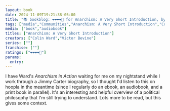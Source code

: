 ```yaml
---
layout: book
date: 2024-11-09T19:21:38-05:00
title: "📚 bookblog: ❤️❤️❤️❤️🖤 for Anarchism: A Very Short Introduction, by Colin Ward"
tags: ["media","Communities","Anarchism: A Very Short Introduction","Colin Ward","Jimmy Carter","His Very Best","hoopla","audiobooks","ebooks","reading","anarchism"]
media: ["book","audiobook"]
titles: ["Anarchism: A Very Short Introduction"]
creators: ["Colin Ward","Victor Bevine"]
series: [""]
franchise: [""]
ratings: ["❤️❤️❤️❤️🖤"]
params:
  entry:
---
```


I have Ward's *Anarchism in Action* waiting for me on my nightstand while I work through a Jimmy Carter biography, so I thought I'd listen to this on hoopla in the meantime (since I regularly do an ebook, an audiobook, and a print book in parallel). It's an interesting and helpful overview of a political philosophy that I'm still trying to understand. Lots more to be read, but this gives some context.
